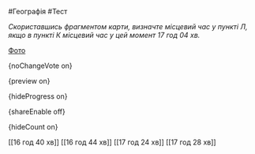 #Географія #Тест

*Скориставшись фрагментом карти, визначте місцевий час у пункті Л, якщо в пункті К місцевий час у цей момент 17 год 04 хв.*

[Фото](https://zno.osvita.ua//doc/images/znotest/29/2907/163057_16.jpg)

{noChangeVote on}

{preview on}

{hideProgress on}

{shareEnable off}

{hideCount on}

[[16 год 40 хв]]
[[16 год 44 хв]]
[[17 год 24 хв]]
[[17 год 28 хв]]

